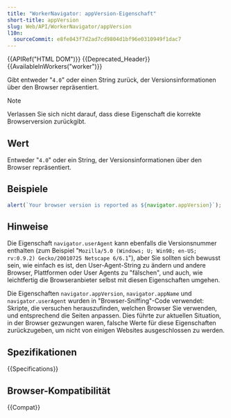 ```yaml
---
title: "WorkerNavigator: appVersion-Eigenschaft"
short-title: appVersion
slug: Web/API/WorkerNavigator/appVersion
l10n:
  sourceCommit: e8fe043f7d2ad7cd9804d1bf96e0310949f1dac7
---
```


{{APIRef("HTML DOM")}} {{Deprecated_Header}}{{AvailableInWorkers("worker")}}

Gibt entweder "`4.0`" oder einen String zurück, der Versionsinformationen über den Browser repräsentiert.

> [!NOTE]
> Verlassen Sie sich nicht darauf, dass diese Eigenschaft die korrekte Browserversion zurückgibt.

## Wert

Entweder "`4.0`" oder ein String, der Versionsinformationen über den Browser repräsentiert.

## Beispiele

```js
alert(`Your browser version is reported as ${navigator.appVersion}`);
```

## Hinweise

Die Eigenschaft `navigator.userAgent` kann ebenfalls die Versionsnummer enthalten (zum Beispiel "`Mozilla/5.0 (Windows; U; Win98; en-US; rv:0.9.2) Gecko/20010725 Netscape 6/6.1`"), aber Sie sollten sich bewusst sein, wie einfach es ist, den User-Agent-String zu ändern und andere Browser, Plattformen oder User Agents zu "fälschen", und auch, wie leichtfertig die Browseranbieter selbst mit diesen Eigenschaften umgehen.

Die Eigenschaften `navigator.appVersion`, `navigator.appName` und `navigator.userAgent` wurden in "Browser-Sniffing"-Code verwendet: Skripte, die versuchen herauszufinden, welchen Browser Sie verwenden, und entsprechend die Seiten anpassen. Dies führte zur aktuellen Situation, in der Browser gezwungen waren, falsche Werte für diese Eigenschaften zurückzugeben, um nicht von einigen Websites ausgeschlossen zu werden.

## Spezifikationen

{{Specifications}}

## Browser-Kompatibilität

{{Compat}}
